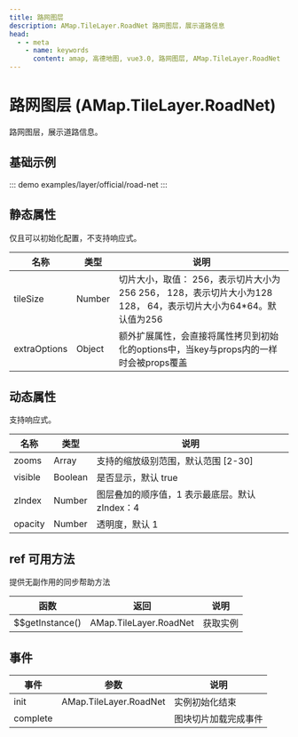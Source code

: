 ```yaml
---
title: 路网图层
description: AMap.TileLayer.RoadNet 路网图层，展示道路信息
head:
  - - meta
    - name: keywords
      content: amap, 高德地图, vue3.0, 路网图层, AMap.TileLayer.RoadNet
---
```


# 路网图层 (AMap.TileLayer.RoadNet)
路网图层，展示道路信息。

## 基础示例

::: demo
examples/layer/official/road-net
:::


## 静态属性
仅且可以初始化配置，不支持响应式。

名称 | 类型 | 说明
---|---|---|
tileSize | Number | 切片大小，取值： 256，表示切片大小为256 256， 128，表示切片大小为128 128， 64，表示切片大小为64*64。默认值为256
extraOptions | Object | 额外扩展属性，会直接将属性拷贝到初始化的options中，当key与props内的一样时会被props覆盖

## 动态属性
支持响应式。

名称 | 类型 | 说明
---|---|---|
zooms | Array | 支持的缩放级别范围，默认范围 [2-30]
visible | Boolean | 是否显示，默认 true
zIndex | Number | 图层叠加的顺序值，1 表示最底层。默认 zIndex：4
opacity | Number | 透明度，默认 1

## ref 可用方法
提供无副作用的同步帮助方法

函数 | 返回 | 说明
---|---|---|
$$getInstance() | AMap.TileLayer.RoadNet | 获取实例

## 事件

事件 | 参数 | 说明
---|---|---|
init | AMap.TileLayer.RoadNet | 实例初始化结束
complete |  | 图块切片加载完成事件
